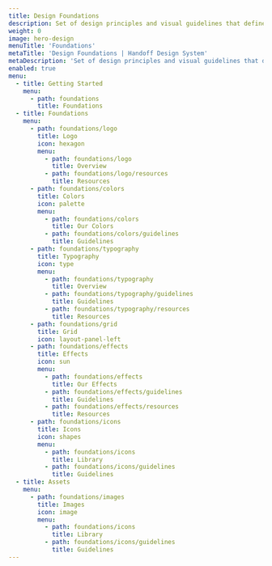 ```yaml
---
title: Design Foundations
description: Set of design principles and visual guidelines that define the brand across every experience.
weight: 0
image: hero-design
menuTitle: 'Foundations'
metaTitle: 'Design Foundations | Handoff Design System'
metaDescription: 'Set of design principles and visual guidelines that define the brand across every experience'
enabled: true
menu:
  - title: Getting Started
    menu:
      - path: foundations
        title: Foundations
  - title: Foundations
    menu:
      - path: foundations/logo
        title: Logo
        icon: hexagon
        menu:
          - path: foundations/logo
            title: Overview
          - path: foundations/logo/resources
            title: Resources
      - path: foundations/colors
        title: Colors
        icon: palette
        menu:
          - path: foundations/colors
            title: Our Colors
          - path: foundations/colors/guidelines
            title: Guidelines
      - path: foundations/typography
        title: Typography
        icon: type
        menu:
          - path: foundations/typography
            title: Overview
          - path: foundations/typography/guidelines
            title: Guidelines
          - path: foundations/typography/resources
            title: Resources
      - path: foundations/grid
        title: Grid
        icon: layout-panel-left
      - path: foundations/effects
        title: Effects
        icon: sun
        menu:
          - path: foundations/effects
            title: Our Effects
          - path: foundations/effects/guidelines
            title: Guidelines
          - path: foundations/effects/resources
            title: Resources
      - path: foundations/icons
        title: Icons
        icon: shapes
        menu:
          - path: foundations/icons
            title: Library
          - path: foundations/icons/guidelines
            title: Guidelines
  - title: Assets
    menu:
      - path: foundations/images
        title: Images
        icon: image
        menu:
          - path: foundations/icons
            title: Library
          - path: foundations/icons/guidelines
            title: Guidelines
---
```

